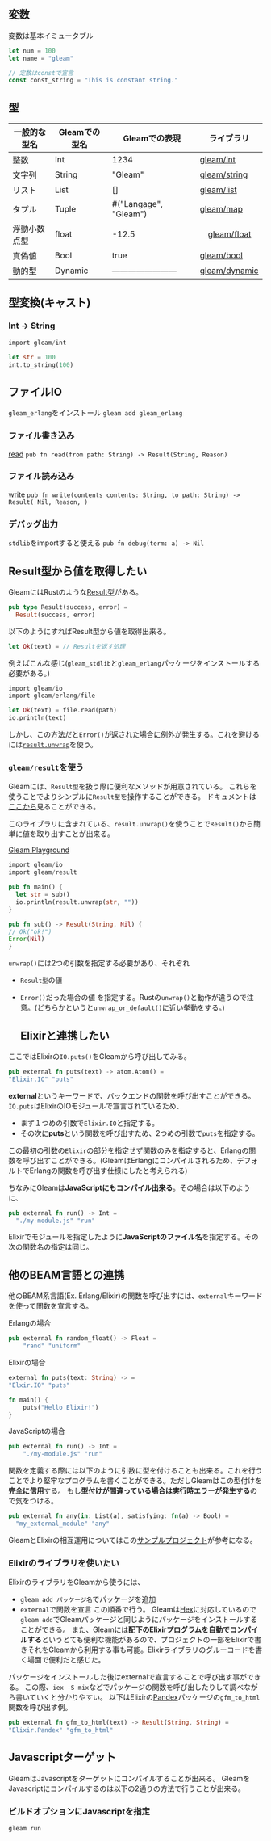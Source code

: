## 変数

変数は基本イミュータブル
```rust
let num = 100
let name = "gleam"

// 定数はconstで宣言 
const const_string = "This is constant string."
```

## 型

一般的な型名 | Gleamでの型名 | Gleamでの表現 | ライブラリ
-------------|--------------|---------------|----------------
整数 | Int | 1234 | [gleam/int](https://hexdocs.pm/gleam_stdlib/gleam/int.html#module-name)
文字列 | String | "Gleam" | [gleam/string](https://hexdocs.pm/gleam_stdlib/gleam/string.html)
リスト | List | [] | [gleam/list](https://hexdocs.pm/gleam_stdlib/gleam/list.html)
タプル | Tuple | #("Langage", "Gleam") | [gleam/map](https://hexdocs.pm/gleam_stdlib/gleam/map.html)
浮動小数点型 | float | -12.5 |　[gleam/float](https://hexdocs.pm/gleam_stdlib/gleam/float.html)
真偽値 | Bool | true | [gleam/bool](https://hexdocs.pm/gleam_stdlib/gleam/bool.html#module-name)
動的型 | Dynamic | ———————— | [gleam/dynamic](https://hexdocs.pm/gleam_stdlib/gleam/dynamic.html) |


## 型変換(キャスト)

### Int -> String

```rust
import gleam/int

let str = 100
int.to_string(100)
```

## ファイルIO
`gleam_erlang`をインストール
`gleam add gleam_erlang`

### ファイル書き込み
[read](https://hexdocs.pm/gleam_erlang/gleam/erlang/file.html#read)
`pub fn read(from path: String) -> Result(String, Reason)`

### ファイル読み込み
[write](https://hexdocs.pm/gleam_erlang/gleam/erlang/file.html#write)
`pub fn write(contents contents: String, to path: String) -> Result( Nil, Reason, )`

### デバッグ出力
`stdlib`をimportすると使える
`pub fn debug(term: a) -> Nil`

## Result型から値を取得したい
GleamにはRustのような[Result型](https://hexdocs.pm/gleam_experimental_stdlib/gleam/result/#Result)がある。
```rust
pub type Result(success, error) =
  Result(success, error)
```

以下のようにすればResult型から値を取得出来る。
```rust
let Ok(text) = // Resultを返す処理
```

例えばこんな感じ(`gleam_stdlib`と`gleam_erlang`パッケージをインストールする必要がある。)
```rust
import gleam/io
import gleam/erlang/file

let Ok(text) = file.read(path)
io.println(text)
```

しかし、この方法だと`Error()`が返された場合に例外が発生する。これを避けるには[`result.unwrap`](https://hexdocs.pm/gleam_stdlib/gleam/result.html#unwrap)を使う。

### `gleam/result`を使う
Gleamには、`Result型`を扱う際に便利なメソッドが用意されている。
これらを使うことでよりシンプルに`Result型`を操作することができる。
ドキュメントは[ここから](https://hexdocs.pm/gleam_stdlib/gleam/result.html)見ることができる。

このライブラリに含まれている、`result.unwrap()`を使うことで`Result()`から簡単に値を取り出すことが出来る。

[Gleam Playground](https://johndoneth.github.io/gleam-playground/?s=JYWwDg9gTgLgBAcwDYFMCGID0wIChSSyKoaZQoDOArkjLrmFQEZwBmAdnCGsOwBQBKOAG9ccOKngUYUOAF441JoLFwcAOjBReMJP3LVa6quwDuUNGD7SoAGjgAiBwIG4AvvUYsOi5oLgAtAB8cABKlDQwfADKMrwI9gBywEhCopiYcADyANZ8DhA5AITOuACiUFDQfMmp7kA)
```rust
import gleam/io
import gleam/result

pub fn main() {
  let str = sub()
  io.println(result.unwrap(str, ""))
}

pub fn sub() -> Result(String, Nil) {
// Ok("ok!")
Error(Nil)
}
```

`unwrap()`には2つの引数を指定する必要があり、それぞれ
- `Result型`の値
- `Error()`だった場合の値
を指定する。Rustの`unwrap()`と動作が違うので注意。(どちらかというと`unwrap_or_default()`に近い挙動をする。)

	## Elixirと連携したい
ここではElixirの`IO.puts()`をGleamから呼び出してみる。
```rust
pub external fn puts(text) -> atom.Atom() =
"Elixir.IO" "puts"
```
**external**というキーワードで、バックエンドの関数を呼び出すことができる。`IO.puts`はElixirのIOモジュールで宣言されているため、

- まず１つめの引数で`Elixir.IO`と指定する。
- その次に**puts**という関数を呼び出すため、2つめの引数で`puts`を指定する。

この最初の引数の`Elixir`の部分を指定せず関数のみを指定すると、Erlangの関数を呼び出すことができる。(GleamはErlangにコンパイルされるため、デフォルトでErlangの関数を呼び出す仕様にしたと考えられる)

ちなみにGleamは**JavaScriptにもコンパイル出来る**。その場合は以下のように、
```rust
pub external fn run() -> Int =
  "./my-module.js" "run"
```
Elixirでモジュールを指定したように**JavaScriptのファイル名**を指定する。その次の関数名の指定は同じ。

## 他のBEAM言語との連携

他のBEAM系言語(Ex. Erlang/Elixir)の関数を呼び出すには、`external`キーワードを使って関数を宣言する。

Erlangの場合
```rust
pub external fn random_float() -> Float =
	"rand" "uniform"
```

Elixirの場合
```rust
external fn puts(text: String) -> =
"Elxir.IO" "puts"

fn main() {
	puts("Hello Elixir!")
}
```
JavaScriptの場合
```rust
pub external fn run() -> Int =
	"./my-module.js" "run"
```
関数を定義する際には以下のように引数に型を付けることも出来る。これを行うことでより堅牢なプログラムを書くことができる。ただしGleamはこの型付けを**完全に信用**する。
もし**型付けが間違っている場合は実行時エラーが発生する**ので気をつける。
```rust
pub external fn any(in: List(a), satisfying: fn(a) -> Bool) =
  "my_external_module" "any"
```
GleamとElixirの相互運用についてはこの[サンプルプロジェクト](https://github.com/gleam-lang/mix_gleam/tree/main/test_projects/basic_project)が参考になる。

### Elixirのライブラリを使いたい
ElixirのライブラリをGleamから使うには、
- `gleam add パッケージ名`でパッケージを追加
- `external`で関数を宣言
この順番で行う。
Gleamは[Hex]()に対応しているので`gleam add`でGleamパッケージと同じようにパッケージをインストールすることができる。
また、Gleamには**配下のElixirプログラムを自動でコンパイルする**というとても便利な機能があるので、プロジェクトの一部をElixirで書きそれをGleamから利用する事も可能。Elixirライブラリのグルーコードを書く場面で便利だと感じた。

パッケージをインストールした後はexternalで宣言することで呼び出す事ができる。
この際、`iex -S mix`などでパッケージの関数を呼び出したりして調べながら書いていくと分かりやすい。
以下はElixirの[Pandex](https://hex.pm/packages/pandex)パッケージの`gfm_to_html`関数を呼び出す例。
```rust
pub external fn gfm_to_html(text) -> Result(String, String) =
"Elixir.Pandex" "gfm_to_html"
```

## Javascriptターゲット

GleamはJavascriptをターゲットにコンパイルすることが出来る。
GleamをJavascriptにコンパイルするのは以下の2通りの方法で行うことが出来る。

### ビルドオプションにJavascriptを指定

`gleam run `
